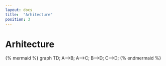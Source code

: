 ```yaml
---
layout: docs
title:  "Arhitecture"
position: 3
---
```


# Arhitecture

{% mermaid %}
graph TD;
    A-->B;
    A-->C;
    B-->D;
    C-->D;
{% endmermaid %}